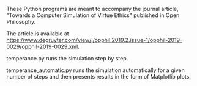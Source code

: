 These Python programs are meant to accompany the journal article, "Towards a Computer Simulation of Virtue Ethics" published in Open Philosophy.

The article is available at https://www.degruyter.com/view/j/opphil.2019.2.issue-1/opphil-2019-0029/opphil-2019-0029.xml.

temperance.py runs the simulation step by step. 

temperance_automatic.py runs the simulation automatically for a given number of steps and then presents results in the form of Matplotlib plots. 
